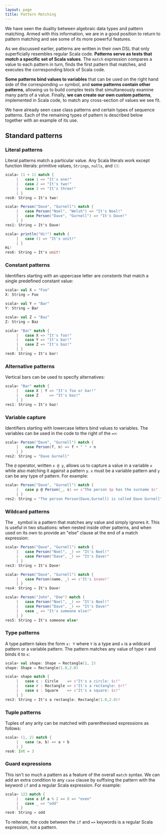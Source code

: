 ```yaml
---
layout: page
title: Pattern Matching
---
```


We have seen the duality between algebraic data types and pattern matching. Armed with this information, we are in a good position to return to pattern matching and see some of its more powerful features.

As we discussed earlier, patterns are written in their own DSL that only superficially resembles regular Scala code. **Patterns serve as tests that *match* a specific set of Scala values**. The `match` expression compares a value to each pattern in turn, finds the first pattern that matches, and executes the corresponding block of Scala code.

**Some patterns bind values to variables** that can be used on the right hand side of the corresponding `=>` symbol, and **some patterns contain other patterns**, allowing us to build complex tests that simultaneously examine many parts of a value. Finally, **we can create our own custom patterns**, implemented in Scala code, to match any cross-section of values we see fit.

We have already seen case class patterns and certain types of sequence patterns. Each of the remaining types of pattern is described below together with an example of its use.

## Standard patterns

### Literal patterns

Literal patterns match a particular value. Any Scala literals work except function literals: primitive values, `Strings`, `nulls`, and `()`:

~~~ scala
scala> (1 + 1) match {
     |   case 1 => "It's one!"
     |   case 2 => "It's two!"
     |   case 3 => "It's three!"
     | }
res0: String = It's two!

scala> Person("Dave", "Gurnell") match {
     |   case Person("Noel", "Welsh") => "It's Noel!"
     |   case Person("Dave", "Gurnell") => "It's Dave!"
     | }
res1: String = It's Dave!

scala> println("Hi!") match {
     |   case () => "It's unit!"
     | }
Hi!
res6: String = It's unit!
~~~

### Constant patterns

Identifiers starting with an uppercase letter are *constants* that match a single predefined constant value:

~~~ scala
scala> val X = "Foo"
X: String = Foo

scala> val Y = "Bar"
Y: String = Bar

scala> val Z = "Baz"
Z: String = Baz

scala> "Bar" match {
     |   case X => "It's foo!"
     |   case Y => "It's bar!"
     |   case Z => "It's baz!"
     | }
res0: String = It's bar!
~~~

### Alternative patterns

Vertical bars can be used to specify alternatives:

~~~ scala
scala> "Bar" match {
     |   case X | Y => "It's foo or bar!"
     |   case Z     => "It's baz!"
     | }
res1: String = It's baz!
~~~


### Variable capture

Identifiers starting with lowercase letters bind values to variables. The variables can be used in the code to the right of the `=>`:

~~~ scala
scala> Person("Dave", "Gurnell") match {
     |   case Person(f, n) => f + " " + n
     | }
res2: String = "Dave Gurnell"
~~~

The `@` operator, written `x @ y`, allows us to capture a value in a variable `x` while also matching it against a pattern `y`. `x` must be a variable pattern and `y` can be any type of pattern. For example:

~~~ scala
scala> Person("Dave", "Gurnell") match {
     |   case p @ Person(_, s) => s"The person $p has the surname $s"
     | }
res2: String = "The person Person(Dave,Gurnell) is called Dave Gurnell"
~~~

### Wildcard patterns

The `_` symbol is a pattern that matches any value and simply ignores it. This is useful in two situations: when nested inside other patterns, and when used on its own to provide an "else" clause at the end of a match expression:

~~~ scala
scala> Person("Dave", "Gurnell") match {
     |   case Person("Noel", _) => "It's Noel!"
     |   case Person("Dave", _) => "It's Dave!"
     | }
res3: String = It's Dave!

scala> Person("Dave", "Gurnell") match {
     |   case Person(name, _) => s"It's $name!"
     | }
res4: String = It's Dave!

scala> Person("John", "Doe") match {
     |   case Person("Noel", _) => "It's Noel!"
     |   case Person("Dave", _) => "It's Dave!"
     |   case _ => "It's someone else!"
     | }
res5: String = It's someone else!
~~~

### Type patterns

A type pattern takes the form `x: Y` where `Y` is a type and `x` is a wildcard pattern or a variable pattern. The pattern matches any value of type `Y` and binds it to `x`:

~~~ scala
scala> val shape: Shape = Rectangle(1, 2)
shape: Shape = Rectangle(1.0,2.0)

scala> shape match {
     |   case c : Circle    => s"It's a circle: $c!"
     |   case r : Rectangle => s"It's a rectangle: $r!"
     |   case s : Square    => s"It's a square: $s!"
     | }
res3: String = It's a rectangle: Rectangle(1.0,2.0)!
~~~

### Tuple patterns

Tuples of any arity can be matched with parenthesised expressions as follows:

~~~ scala
scala> (1, 2) match {
     |   case (a, b) => a + b
     | }
res6: Int = 3
~~~

### Guard expressions

This isn't so much a pattern as a feature of the overall `match` syntax. We can add an extra condition to any `case` clause by suffixing the pattern with the keyword `if` and a regular Scala expression. For example:

~~~ scala
scala> 123 match {
     |   case a if a % 2 == 0 => "even"
     |   case _ => "odd"
     | }
res4: String = odd
~~~

To reiterate, the code between the `if` and `=>` keywords is a regular Scala expression, not a pattern.
